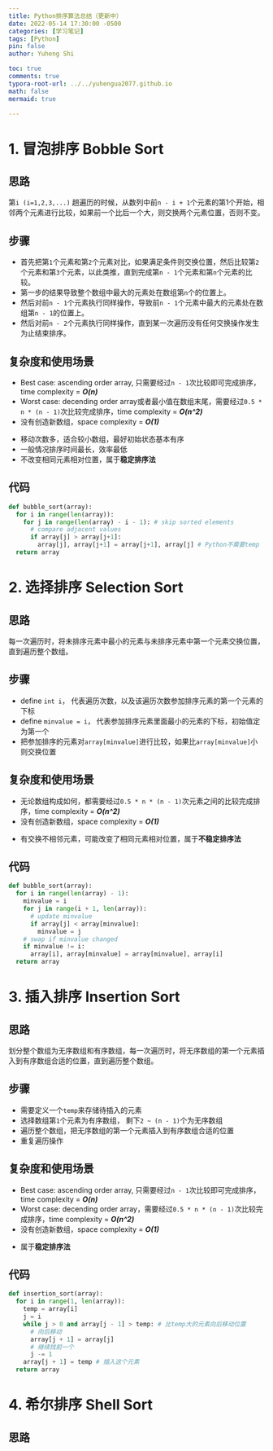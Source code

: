```yaml
---
title: Python排序算法总结（更新中）
date: 2022-05-14 17:30:00 -0500
categories: [学习笔记]
tags: [Python]
pin: false
author: Yuheng Shi

toc: true
comments: true
typora-root-url: ../../yuhengua2077.github.io
math: false
mermaid: true

---
```




# 1. 冒泡排序 Bobble Sort

## 思路

第`i (i=1,2,3,...)` 趟遍历的时候，从数列中前`n - i + 1`个元素的第1个开始，相邻两个元素进行比较，如果前一个比后一个大，则交换两个元素位置，否则不变。

## 步骤

* 首先把第`1`个元素和第`2`个元素对比，如果满足条件则交换位置，然后比较第`2`个元素和第`3`个元素，以此类推，直到完成第`n - 1`个元素和第`n`个元素的比较。
* 第一步的结果导致整个数组中最大的元素处在数组第`n`个的位置上。
* 然后对前`n - 1`个元素执行同样操作，导致前`n - 1`个元素中最大的元素处在数组第`n - 1`的位置上。
* 然后对前`n - 2`个元素执行同样操作，直到某一次遍历没有任何交换操作发生为止结束排序。

## 复杂度和使用场景

* Best case: ascending order array, 只需要经过`n - 1`次比较即可完成排序，time complexity = ***O(n)***
* Worst case: decending order array或者最小值在数组末尾，需要经过`0.5 * n * (n - 1)`次比较完成排序，time complexity = ***O(n^2)***
* 没有创造新数组，space complexity = ***O(1)***

<!-- -->

* 移动次数多，适合较小数组，最好初始状态基本有序
* 一般情况排序时间最长，效率最低
* 不改变相同元素相对位置，属于**稳定排序法**


## 代码

```python
def bubble_sort(array):
  for i in range(len(array)):
    for j in range(len(array) - i - 1): # skip sorted elements
      # compare adjacent values
      if array[j] > array[j+1]:
        array[j], array[j+1] = array[j+1], array[j] # Python不需要temp
  return array
```

# 2. 选择排序 Selection Sort

## 思路

每一次遍历时，将未排序元素中最小的元素与未排序元素中第一个元素交换位置，直到遍历整个数组。

## 步骤

* define `int i`， 代表遍历次数，以及该遍历次数参加排序元素的第一个元素的下标
* define `minvalue = i`， 代表参加排序元素里面最小的元素的下标，初始值定为第一个
* 把参加排序的元素对`array[minvalue]`进行比较，如果比`array[minvalue]`小则交换位置

## 复杂度和使用场景

* 无论数组构成如何，都需要经过`0.5 * n * (n - 1)`次元素之间的比较完成排序，time complexity = ***O(n^2)***
* 没有创造新数组，space complexity = ***O(1)***

<!-- -->

* 有交换不相邻元素，可能改变了相同元素相对位置，属于**不稳定排序法**


## 代码

```python
def bubble_sort(array):
  for i in range(len(array) - 1):
    minvalue = i
    for j in range(i + 1, len(array)):
      # update minvalue
      if array[j] < array[minvalue]:
        minvalue = j
    # swap if minvalue changed
    if minvalue != i:
      array[i], array[minvalue] = array[minvalue], array[i]
  return array
```


# 3. 插入排序 Insertion Sort

## 思路

划分整个数组为无序数组和有序数组，每一次遍历时，将无序数组的第一个元素插入到有序数组合适的位置，直到遍历整个数组。

## 步骤

* 需要定义一个`temp`来存储待插入的元素
* 选择数组第`1`个元素为有序数组， 剩下`2 ~ (n - 1)`个为无序数组
* 遍历整个数组，把无序数组的第一个元素插入到有序数组合适的位置
* 重复遍历操作

## 复杂度和使用场景

* Best case: ascending order array, 只需要经过`n - 1`次比较即可完成排序，time complexity = ***O(n)***
* Worst case: decending order array，需要经过`0.5 * n * (n - 1)`次比较完成排序，time complexity = ***O(n^2)***
* 没有创造新数组，space complexity = ***O(1)***

<!-- -->

* 属于**稳定排序法**


## 代码

```python
def insertion_sort(array):
  for i in range(1, len(array)):
    temp = array[i]
    j = i
    while j > 0 and array[j - 1] > temp: # 比temp大的元素向后移动位置
      # 向后移动
      array[j + 1] = array[j]
      # 继续找前一个
      j -= 1
    array[j + 1] = temp # 插入这个元素
  return array
```

# 4. 希尔排序 Shell Sort

## 思路



